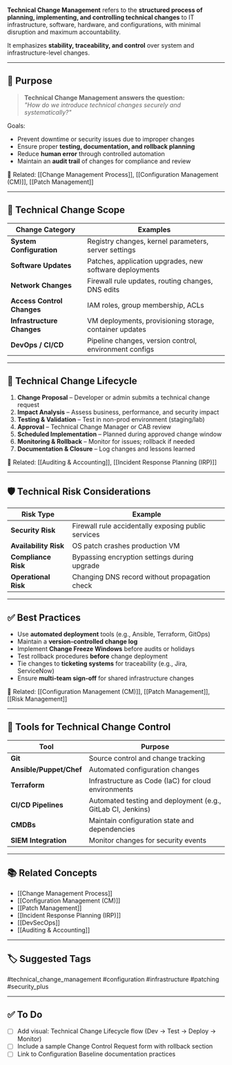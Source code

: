 **Technical Change Management** refers to the **structured process of planning, implementing, and controlling technical changes** to IT infrastructure, software, hardware, and configurations, with minimal disruption and maximum accountability.

It emphasizes **stability, traceability, and control** over system and infrastructure-level changes.

---

## 🎯 Purpose

> **Technical Change Management answers the question:**  
> _"How do we introduce technical changes securely and systematically?"_

Goals:
- Prevent downtime or security issues due to improper changes
- Ensure proper **testing, documentation, and rollback planning**
- Reduce **human error** through controlled automation
- Maintain an **audit trail** of changes for compliance and review

📎 Related: [[Change Management Process]], [[Configuration Management (CM)]], [[Patch Management]]

---

## 🧱 Technical Change Scope

| Change Category        | Examples                                                  |
|------------------------|-----------------------------------------------------------|
| **System Configuration** | Registry changes, kernel parameters, server settings     |
| **Software Updates**     | Patches, application upgrades, new software deployments |
| **Network Changes**      | Firewall rule updates, routing changes, DNS edits       |
| **Access Control Changes**| IAM roles, group membership, ACLs                      |
| **Infrastructure Changes**| VM deployments, provisioning storage, container updates|
| **DevOps / CI/CD**       | Pipeline changes, version control, environment configs  |

---

## 🔄 Technical Change Lifecycle

1. **Change Proposal** – Developer or admin submits a technical change request
2. **Impact Analysis** – Assess business, performance, and security impact
3. **Testing & Validation** – Test in non-prod environment (staging/lab)
4. **Approval** – Technical Change Manager or CAB review
5. **Scheduled Implementation** – Planned during approved change window
6. **Monitoring & Rollback** – Monitor for issues; rollback if needed
7. **Documentation & Closure** – Log changes and lessons learned

📎 Related: [[Auditing & Accounting]], [[Incident Response Planning (IRP)]]

---

## 🛡 Technical Risk Considerations

| Risk Type            | Example                                                  |
|-----------------------|-----------------------------------------------------------|
| **Security Risk**      | Firewall rule accidentally exposing public services       |
| **Availability Risk**  | OS patch crashes production VM                            |
| **Compliance Risk**    | Bypassing encryption settings during upgrade              |
| **Operational Risk**   | Changing DNS record without propagation check            |

---

## ✅ Best Practices

- Use **automated deployment** tools (e.g., Ansible, Terraform, GitOps)
- Maintain a **version-controlled change log**
- Implement **Change Freeze Windows** before audits or holidays
- Test rollback procedures **before** change deployment
- Tie changes to **ticketing systems** for traceability (e.g., Jira, ServiceNow)
- Ensure **multi-team sign-off** for shared infrastructure changes

📎 Related: [[Configuration Management (CM)]], [[Patch Management]], [[Risk Management]]

---

## 🧰 Tools for Technical Change Control

| Tool                 | Purpose                                             |
|----------------------|-----------------------------------------------------|
| **Git**               | Source control and change tracking                 |
| **Ansible/Puppet/Chef**| Automated configuration changes                    |
| **Terraform**         | Infrastructure as Code (IaC) for cloud environments|
| **CI/CD Pipelines**   | Automated testing and deployment (e.g., GitLab CI, Jenkins) |
| **CMDBs**             | Maintain configuration state and dependencies      |
| **SIEM Integration**  | Monitor changes for security events                |

---

## 📚 Related Concepts

- [[Change Management Process]]
- [[Configuration Management (CM)]]
- [[Patch Management]]
- [[Incident Response Planning (IRP)]]
- [[DevSecOps]]
- [[Auditing & Accounting]]

---

## 🏷 Suggested Tags

#technical_change_management #configuration #infrastructure #patching #security_plus

---

## ✅ To Do

- [ ] Add visual: Technical Change Lifecycle flow (Dev → Test → Deploy → Monitor)
- [ ] Include a sample Change Control Request form with rollback section
- [ ] Link to Configuration Baseline documentation practices
